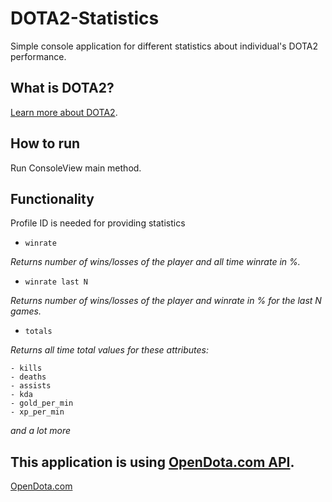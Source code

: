 # DOTA2-Statistics
Simple console application for different statistics about individual's DOTA2 performance.

## What is DOTA2?
[Learn more about DOTA2](http://www.dota2.com/).

## How to run
Run ConsoleView main method.

## Functionality
Profile ID is needed for providing statistics

- `winrate`

*Returns number of wins/losses of the player and all time winrate in %.*

- `winrate last N`

*Returns number of wins/losses of the player and winrate in % for the last N games.*

- `totals`

*Returns all time total values for these attributes:*
	
	- kills
	- deaths
	- assists
	- kda
	- gold_per_min
	- xp_per_min

*and a lot more*

## This application is using [OpenDota.com API](https://docs.opendota.com/).
[OpenDota.com](https://opendota.com/)